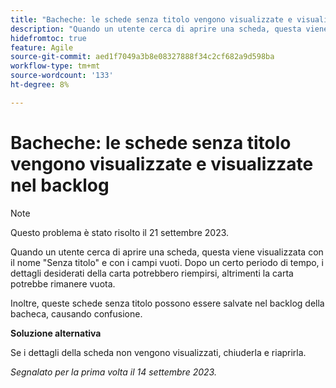 ```yaml
---
title: "Bacheche: le schede senza titolo vengono visualizzate e visualizzate nel backlog"
description: "Quando un utente cerca di aprire una scheda, questa viene visualizzata con il nome Campi Senza titolo e vuoti. Dopo un certo periodo di tempo, i dettagli desiderati della carta potrebbero riempirsi, altrimenti la carta potrebbe rimanere vuota. Inoltre, queste schede senza titolo possono essere salvate nel backlog della bacheca, causando confusione."
hidefromtoc: true
feature: Agile
source-git-commit: aed1f7049a3b8e08327888f34c2cf682a9d598ba
workflow-type: tm+mt
source-wordcount: '133'
ht-degree: 8%

---
```



# Bacheche: le schede senza titolo vengono visualizzate e visualizzate nel backlog

>[!NOTE]
>
>Questo problema è stato risolto il 21 settembre 2023.

Quando un utente cerca di aprire una scheda, questa viene visualizzata con il nome &quot;Senza titolo&quot; e con i campi vuoti. Dopo un certo periodo di tempo, i dettagli desiderati della carta potrebbero riempirsi, altrimenti la carta potrebbe rimanere vuota.

Inoltre, queste schede senza titolo possono essere salvate nel backlog della bacheca, causando confusione.

**Soluzione alternativa**

Se i dettagli della scheda non vengono visualizzati, chiuderla e riaprirla.

_Segnalato per la prima volta il 14 settembre 2023._
